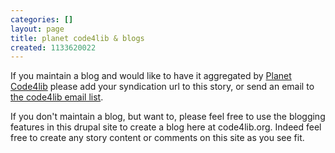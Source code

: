 ```yaml
---
categories: []
layout: page
title: planet code4lib & blogs
created: 1133620022
---
```

If you maintain a blog and would like to have it aggregated by <a href="/planet">Planet Code4lib</a> please add your syndication url to this story, or send an email to <a href="http://dewey.library.nd.edu/mailing-lists/code4lib/">the code4lib email list</a>.

If you don't maintain a blog, but want to, please feel free to use the blogging features in this drupal site to create a blog here at code4lib.org. Indeed feel free to create any story content or comments on this site as you see fit. 
